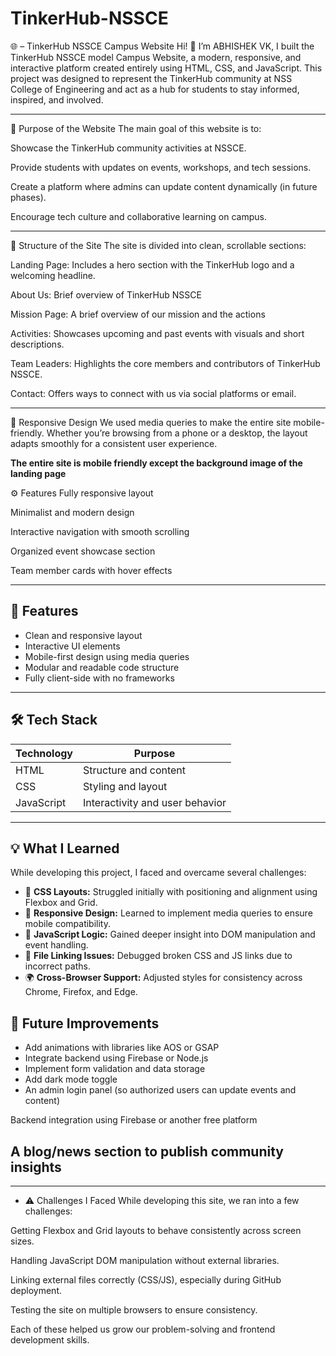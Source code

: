 # TinkerHub-NSSCE

🌐 – TinkerHub NSSCE Campus Website
Hi! 👋 I’m ABHISHEK VK, I built the TinkerHub NSSCE model Campus Website, a modern, responsive, and interactive platform created entirely using HTML, CSS, and JavaScript. This project was designed to represent the TinkerHub community at NSS College of Engineering and act as a hub for students to stay informed, inspired, and involved.

---------------------------------------------------------------------------------------------------------------

🎯 Purpose of the Website
The main goal of this website is to:

Showcase the TinkerHub community activities at NSSCE.

Provide students with updates on events, workshops, and tech sessions.

Create a platform where admins can update content dynamically (in future phases).

Encourage tech culture and collaborative learning on campus.

--------------------------------------------------------------------------------------------------------------------


🧩 Structure of the Site
The site is divided into clean, scrollable sections:

Landing Page: Includes a hero section with the TinkerHub logo and a welcoming headline.

About Us: Brief overview of TinkerHub NSSCE

Mission Page: A brief overview of our mission and the actions

Activities: Showcases upcoming and past events with visuals and short descriptions.

Team Leaders: Highlights the core members and contributors of TinkerHub NSSCE.

Contact: Offers ways to connect with us via social platforms or email.


----------------------------------------------------------------------------------------------------------------------------

📱 Responsive Design
We used media queries to make the entire site mobile-friendly. Whether you’re browsing from a phone or a desktop, the layout adapts smoothly for a consistent user experience.

**The entire site is mobile friendly except the background image of the landing page**

⚙️ Features
Fully responsive layout

Minimalist and modern design

Interactive navigation with smooth scrolling

Organized event showcase section

Team member cards with hover effects

-------------------------------------------------------------------------------------------------------------------------------

## 🚀 Features

- Clean and responsive layout
- Interactive UI elements
- Mobile-first design using media queries
- Modular and readable code structure
- Fully client-side with no frameworks

-------------------------------------------------------------------------------------------------------------------------------------

## 🛠️ Tech Stack

| Technology | Purpose                         |
|------------|----------------------------------|
| HTML       | Structure and content            |
| CSS        | Styling and layout               |
| JavaScript | Interactivity and user behavior  |

---

## 💡 What I Learned

While developing this project, I faced and overcame several challenges:

- 📐 **CSS Layouts:** Struggled initially with positioning and alignment using Flexbox and Grid.
- 📱 **Responsive Design:** Learned to implement media queries to ensure mobile compatibility.
- 🧠 **JavaScript Logic:** Gained deeper insight into DOM manipulation and event handling.
- 🔗 **File Linking Issues:** Debugged broken CSS and JS links due to incorrect paths.
- 🌍 **Cross-Browser Support:** Adjusted styles for consistency across Chrome, Firefox, and Edge.


## 🚧 Future Improvements

- Add animations with libraries like AOS or GSAP  
- Integrate backend using Firebase or Node.js  
- Implement form validation and data storage  
- Add dark mode toggle
- An admin login panel (so authorized users can update events and content)

Backend integration using Firebase or another free platform

A blog/news section to publish community insights
- 

--------------------------------------------------------------------------------------------------------------------------------


- ⚠️ Challenges I Faced
While developing this site, we ran into a few challenges:

Getting Flexbox and Grid layouts to behave consistently across screen sizes.

Handling JavaScript DOM manipulation without external libraries.

Linking external files correctly (CSS/JS), especially during GitHub deployment.

Testing the site on multiple browsers to ensure consistency.

Each of these helped us grow our problem-solving and frontend development skills.


